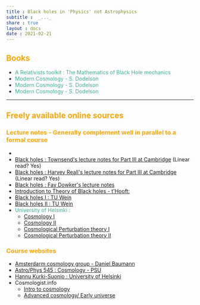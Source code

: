 ```yaml
---
title : Black holes in 'Physics' not Astrophysics
subtitle :  _..._
share : true
layout : docs
date : 2021-02-21
---
```


## <span style="color:orange"> Books </span>

- <span style = "color:#3db18b"> A Relativists toolkit : The Mathematics of Black Hole mechanics <br></span>
- <span style = "color:#3db18b"> Modern Cosmology - S. Dodelson <br> </span>
- <span style = "color:#3db18b"> Modern Cosmology - S. Dodelson <br> </span>
- <span style = "color:#3db18b"> Modern Cosmology - S. Dodelson <br> </span>

<hr>

## <span style="color:orange">Freely available online sources</span>

### <span style="color:orange"> Lecture notes - Generally complement well in parallel to a formal course </span>

- 
- [Black holes : Townsend's lecture notes for Part III at Cambridge](https://arxiv.org/pdf/gr-qc/9707012.pdf) (Linear read? Yes) <br>
- [Black holes : Harvey Reall's lecture notes for Part III at Cambridge](http://www.damtp.cam.ac.uk/user/hsr1000/black_holes_lectures_2020.pdf) (Linear read? Yes) <br>
- [Black holes : Fay Dowker's lecture notes](http://sns.ias.edu/~bkocsis/Assets/Teaching/BH2015/dowker.pdf)
- [Introduction to Theory of Black holes - t'Hooft:](https://webspace.science.uu.nl/~hooft101/lectures/blackholes/BH_lecturenotes.pdf)
- [Black holes I : TU Wein]()
- [Black holes II : TU Wein]()
- <span style = "color:#3db18b"> University of Helsinki : </span>
  - [Cosmology I](https://www.mv.helsinki.fi/home/hkurkisu/Cosm_I.pdf)
  - [Cosmology II](https://www.mv.helsinki.fi/home/hkurkisu/Cosm_II.pdf)
  - [Cosmological Perturbation theory I](https://www.mv.helsinki.fi/home/hkurkisu/CosPer.pdf)
  - [Cosmological Perturbation theory II](https://www.mv.helsinki.fi/home/hkurkisu/CosPer2.pdf)

### <span style="color:orange">Course websites</span>

- [Amsterdarm cosmology group - Daniel Baumann](http://cosmology.amsterdam/education/cosmology/)
- [Astro/Phys 545 : Cosmology - PSU](http://personal.psu.edu/duj13/ASTRO545/)
- [Hannu Kurki-Suonio : University of Helsinki](https://www.mv.helsinki.fi/home/hkurkisu/)
- Cosmologist.info
  - [Intro to cosmology](https://cosmologist.info/teaching/Cosmology/)
  - [Advanced cosmology/ Early universe](https://cosmologist.info/teaching/EU/)
